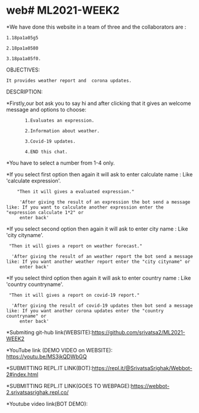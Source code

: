 # web# ML2021-WEEK2


*We have done this website in a team of three and the collaborators are :

    1.18pa1a05g5
   
    2.18pa1a0580
   
    3.18pa1a05f0.

 OBJECTIVES: 
 
    It provides weather report and  corona updates.
 
 DESCRIPTION:
 
   *Firstly,our bot ask you to say hi and after clicking that it gives an welcome message and options to choose:
   
           1.Evaluates an expression.
           
           2.Information about weather.
           
           3.Covid-19 updates.
           
           4.END this chat.
           
  *You have to select a number from 1-4 only.
  
   
  *If you select first option then again it will ask to enter calculate name : Like 'calculate expression'.
  
        "Then it will gives a evaluated expression."
     
         'After giving the result of an expression the bot send a message like: If you want to calculate another expression enter the "expression calculate 1*2" or
         enter back'
         
         
  *If you select second option then again it will ask to enter city name : Like 'city cityname'.
  
     "Then it will gives a report on weather forecast."
     
      'After giving the result of an weather report the bot send a message like: If you want another weather report enter the "city cityname" or
         enter back'
  
 
  *If you select third option then again it will ask to enter country name : Like 'country countryname'.
  
     "Then it will gives a report on covid-19 report."
     
      'After giving the result of covid-19 updates then bot send a message like: If you want another corona updates enter the "country countryname" or
         enter back' 
     
   
   

   *Submiting git-hub link(WEBSITE):https://github.com/srivatsa2/ML2021-WEEK2
      

   *YouTube link (DEMO VIDEO on WEBSITE): https://youtu.be/MS3jkQDWbGQ
   
   
   *SUBMITTING REPL.IT LINK(BOT):https://repl.it/@SrivatsaSrighak/Webbot-2#index.html
   
   *SUBMITTING REPL.IT LINK(GOES TO WEBPAGE):https://webbot-2.srivatsasrighak.repl.co/
   
   *Youtube video link(BOT DEMO):
   
   
  







         
